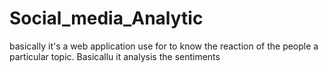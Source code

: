 # Social_media_Analytic
basically it's a web application use for to know the reaction of the people a particular topic. Basicallu it analysis the sentiments

